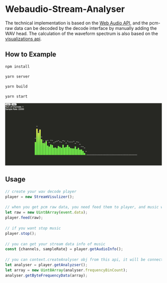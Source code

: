 # Webaudio-Stream-Analyser
The technical implementation is based on the [Web Audio API](), and the pcm-raw data can be decoded by the decode interface by manually adding the WAV head. The calculation of the waveform spectrum is also based on the [visualizations api]().

## How to Example
````
npm install

yarn server

yarn build

yarn start
````

![img](./stream/demo.png)

## Usage

````js
// create your wav decode player
player = new StreamVisulizer();

// when you get pcm raw data, you need feed them to player, and music will playing.
let raw = new Uint8Array(event.data);				
player.feed(raw);

// if you want stop music
player.stop();

// you can get your stream data info of music
const {channels, sampleRate} = player.getAudioInfo();

// you can context.createAnalyser obj from this api, it will be connect to music destion and get data.
let analyser = player.getAnalyzser();
let array = new Uint8Array(analyser.frequencyBinCount);
analyser.getByteFrequencyData(array);

````












